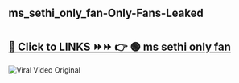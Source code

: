 
 ## ms_sethi_only_fan-Only-Fans-Leaked

# <h2><a href="https://clipsfans.com/ms_sethi_only_fan&ref=git">🔗 Click to LINKS ⏩⏩ 👉 🟢 ms sethi only fan </a></h2>

<a href="https://clipsfans.com/ms_sethi_only_fan&ref=git" rel="nofollow" data-target="animated-image.originalLink"><img src="https://i.ibb.co.com/xMMVF88/686577567.gif" alt="Viral Video Original" style="max-width: 100%; display: inline-block;" data-target="animated-image.originalImage"></a>
